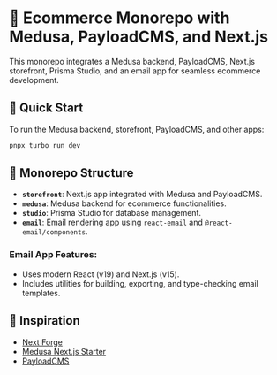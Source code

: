 # 🛒 Ecommerce Monorepo with Medusa, PayloadCMS, and Next.js

This monorepo integrates a Medusa backend, PayloadCMS, Next.js storefront, Prisma Studio, and an email app for seamless ecommerce development.

## 🚀 Quick Start

To run the Medusa backend, storefront, PayloadCMS, and other apps:

```bash
pnpx turbo run dev
```

## 📂 Monorepo Structure

- **`storefront`**: Next.js app integrated with Medusa and PayloadCMS.
- **`medusa`**: Medusa backend for ecommerce functionalities.
- **`studio`**: Prisma Studio for database management.
- **`email`**: Email rendering app using `react-email` and `@react-email/components`.

### Email App Features:

- Uses modern React (v19) and Next.js (v15).
- Includes utilities for building, exporting, and type-checking email templates.

## 🌟 Inspiration

- [Next Forge](https://github.com/haydenbleasel/next-forge)
- [Medusa Next.js Starter](https://github.com/medusajs/nextjs-starter-medusa.git)
- [PayloadCMS](https://github.com/payloadcms/payload)
